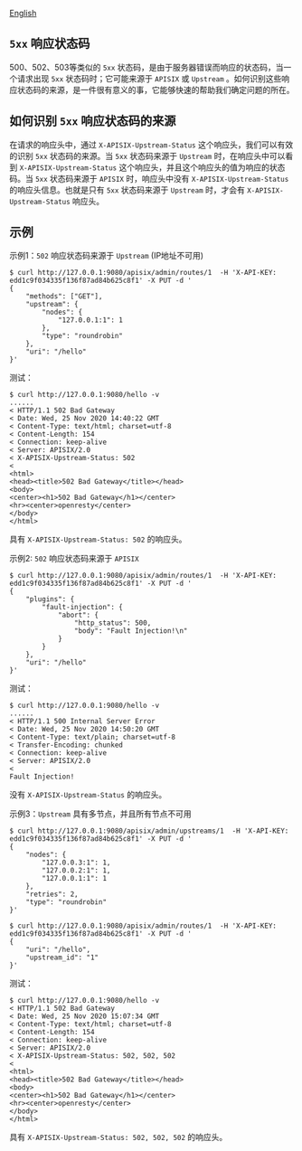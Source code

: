 <!--
#
# Licensed to the Apache Software Foundation (ASF) under one or more
# contributor license agreements.  See the NOTICE file distributed with
# this work for additional information regarding copyright ownership.
# The ASF licenses this file to You under the Apache License, Version 2.0
# (the "License"); you may not use this file except in compliance with
# the License.  You may obtain a copy of the License at
#
#     http://www.apache.org/licenses/LICENSE-2.0
#
# Unless required by applicable law or agreed to in writing, software
# distributed under the License is distributed on an "AS IS" BASIS,
# WITHOUT WARRANTIES OR CONDITIONS OF ANY KIND, either express or implied.
# See the License for the specific language governing permissions and
# limitations under the License.
#
-->

[English](../debugging.md)

## `5xx` 响应状态码

500、502、503等类似的 `5xx` 状态码，是由于服务器错误而响应的状态码，当一个请求出现 `5xx` 状态码时；它可能来源于 `APISIX` 或 `Upstream` 。如何识别这些响应状态码的来源，是一件很有意义的事，它能够快速的帮助我们确定问题的所在。

## 如何识别 `5xx` 响应状态码的来源

在请求的响应头中，通过 `X-APISIX-Upstream-Status` 这个响应头，我们可以有效的识别 `5xx` 状态码的来源。当 `5xx` 状态码来源于 `Upstream` 时，在响应头中可以看到 `X-APISIX-Upstream-Status` 这个响应头，并且这个响应头的值为响应的状态码。当 `5xx` 状态码来源于 `APISIX` 时，响应头中没有 `X-APISIX-Upstream-Status` 的响应头信息。也就是只有 `5xx` 状态码来源于 `Upstream` 时，才会有 `X-APISIX-Upstream-Status` 响应头。

## 示例

示例1：`502` 响应状态码来源于 `Upstream` (IP地址不可用)

```shell
$ curl http://127.0.0.1:9080/apisix/admin/routes/1  -H 'X-API-KEY: edd1c9f034335f136f87ad84b625c8f1' -X PUT -d '
{
    "methods": ["GET"],
    "upstream": {
        "nodes": {
            "127.0.0.1:1": 1
        },
        "type": "roundrobin"
    },
    "uri": "/hello"
}'
```

测试：

```shell
$ curl http://127.0.0.1:9080/hello -v
......
< HTTP/1.1 502 Bad Gateway
< Date: Wed, 25 Nov 2020 14:40:22 GMT
< Content-Type: text/html; charset=utf-8
< Content-Length: 154
< Connection: keep-alive
< Server: APISIX/2.0
< X-APISIX-Upstream-Status: 502
<
<html>
<head><title>502 Bad Gateway</title></head>
<body>
<center><h1>502 Bad Gateway</h1></center>
<hr><center>openresty</center>
</body>
</html>

```

具有 `X-APISIX-Upstream-Status: 502` 的响应头。

示例2: `502` 响应状态码来源于 `APISIX`

```shell
$ curl http://127.0.0.1:9080/apisix/admin/routes/1  -H 'X-API-KEY: edd1c9f034335f136f87ad84b625c8f1' -X PUT -d '
{
    "plugins": {
        "fault-injection": {
            "abort": {
                "http_status": 500,
                "body": "Fault Injection!\n"
            }
        }
    },
    "uri": "/hello"
}'
```

测试：

```shell
$ curl http://127.0.0.1:9080/hello -v
......
< HTTP/1.1 500 Internal Server Error
< Date: Wed, 25 Nov 2020 14:50:20 GMT
< Content-Type: text/plain; charset=utf-8
< Transfer-Encoding: chunked
< Connection: keep-alive
< Server: APISIX/2.0
<
Fault Injection!
```

没有 `X-APISIX-Upstream-Status` 的响应头。

示例3：`Upstream` 具有多节点，并且所有节点不可用

```shell
$ curl http://127.0.0.1:9080/apisix/admin/upstreams/1  -H 'X-API-KEY: edd1c9f034335f136f87ad84b625c8f1' -X PUT -d '
{
    "nodes": {
        "127.0.0.3:1": 1,
        "127.0.0.2:1": 1,
        "127.0.0.1:1": 1
    },
    "retries": 2,
    "type": "roundrobin"
}'
```

```shell
$ curl http://127.0.0.1:9080/apisix/admin/routes/1  -H 'X-API-KEY: edd1c9f034335f136f87ad84b625c8f1' -X PUT -d '
{
    "uri": "/hello",
    "upstream_id": "1"
}'
```

测试：

```shell
$ curl http://127.0.0.1:9080/hello -v
< HTTP/1.1 502 Bad Gateway
< Date: Wed, 25 Nov 2020 15:07:34 GMT
< Content-Type: text/html; charset=utf-8
< Content-Length: 154
< Connection: keep-alive
< Server: APISIX/2.0
< X-APISIX-Upstream-Status: 502, 502, 502
<
<html>
<head><title>502 Bad Gateway</title></head>
<body>
<center><h1>502 Bad Gateway</h1></center>
<hr><center>openresty</center>
</body>
</html>
```

具有 `X-APISIX-Upstream-Status: 502, 502, 502` 的响应头。

